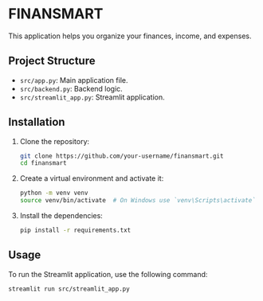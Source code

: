 # FINANSMART

This application helps you organize your finances, income, and expenses.

## Project Structure

- `src/app.py`: Main application file.
- `src/backend.py`: Backend logic.
- `src/streamlit_app.py`: Streamlit application.

## Installation

1. Clone the repository:
    ```bash
    git clone https://github.com/your-username/finansmart.git
    cd finansmart
    ```

2. Create a virtual environment and activate it:
    ```bash
    python -m venv venv
    source venv/bin/activate  # On Windows use `venv\Scripts\activate`
    ```

3. Install the dependencies:
    ```bash
    pip install -r requirements.txt
    ```

## Usage

To run the Streamlit application, use the following command:
```bash
streamlit run src/streamlit_app.py